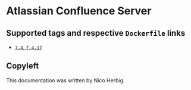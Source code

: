 # Atlassian Confluence Server

## Supported tags and respective `Dockerfile` links

 * [`7.4`, `7.4.17`](https://github.com/nicoherbigio/docker-atlassian-confluence-server/blob/master/7.4/debian/default/Dockerfile)

## Copyleft

This documentation was written by Nico Herbig.
